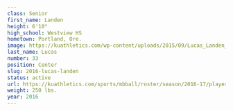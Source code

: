 ```yaml
---
class: Senior
first_name: Landen
height: 6'10"
high_school: Westview HS
hometown: Portland, Ore.
image: https://kuathletics.com/wp-content/uploads/2015/09/Lucas_Landen_09152015.jpg
last_name: Lucas
number: 33
position: Center
slug: 2016-lucas-landen
status: active
url: https://kuathletics.com/sports/mbball/roster/season/2016-17/player/landen-lucas/
weight: 250 lbs.
year: 2016
---
```

